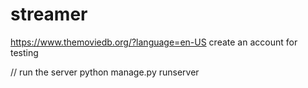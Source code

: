 # streamer



https://www.themoviedb.org/?language=en-US
create an account for testing


//
run the server
python manage.py runserver
